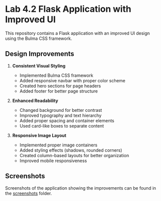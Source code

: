 # Lab 4.2 Flask Application with Improved UI

This repository contains a Flask application with an improved UI design using the Bulma CSS framework.

## Design Improvements

1. **Consistent Visual Styling**
   - Implemented Bulma CSS framework
   - Added responsive navbar with proper color scheme
   - Created hero sections for page headers
   - Added footer for better page structure

2. **Enhanced Readability**
   - Changed background for better contrast
   - Improved typography and text hierarchy
   - Added proper spacing and container elements
   - Used card-like boxes to separate content

3. **Responsive Image Layout**
   - Implemented proper image containers
   - Added styling effects (shadows, rounded corners)
   - Created column-based layouts for better organization
   - Improved mobile responsiveness

## Screenshots

Screenshots of the application showing the improvements can be found in the [screenshots](./screenshots) folder.